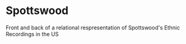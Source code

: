 # Spottswood
Front and back of a relational respresentation of Spottswood's Ethnic Recordings in the US
